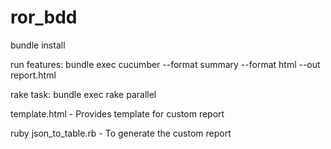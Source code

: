 # ror_bdd

bundle install

run features: bundle exec cucumber --format summary --format html --out report.html


rake task: bundle exec rake parallel

template.html - Provides template for custom report

ruby json_to_table.rb - To generate the custom report
